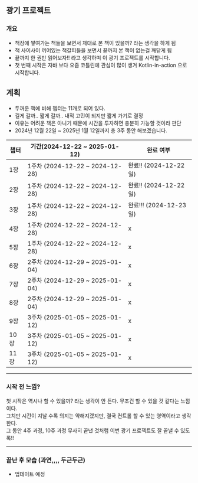 ## 광기 프로젝트

### 개요

- 책장에 쌓여가는 책들을 보면서 제대로 본 책이 있을까? 라는 생각을 하게 됨
- 책 사이사이 끼어있는 책갈피들을 보면서 끝까지 본 책이 없는걸 깨닫게 됨
- 끝까지 한 권만 읽어보자!! 라고 생각하며 이 광기 프로젝트를 시작합니다.
- 첫 번째 시작은 자바 보다 요즘 코틀린에 관심이 많이 생겨 Kotlin-in-action 으로 시작합니다.

## 계획

- 두꺼운 책에 비해 쳅터는 11개로 되어 있다.
- 길게 갈까.. 짧게 갈까.. 내적 고민이 되지만 짧게 가기로 결정
- 이유는 어려운 책은 아니기 때문에 시간을 투자하면 충분히 가능할 것이라 판단
- 2024년 12월 22일 ~ 2025년 1월 12일까지 총 3주 동안 해보겠습니다.

| 챕터  | 기간(2024-12-22 ~ 2025-01-12)    | 완료 여부               |
|-----|--------------------------------|---------------------|
| 1장  | 1주차 (2024-12-22 ~ 2024-12-28)  | 완료!! (2024-12-22일)  |
| 2장  | 1주차 (2024-12-22 ~ 2024-12-28)  | 완료!! (2024-12-22일)  |
| 3장  | 1주차 (2024-12-22 ~ 2024-12-28)  | 완료!!! (2024-12-23일) |
| 4장  | 1주차 (2024-12-22 ~ 2024-12-28)  | x                   |
| 5장  | 1주차 (2024-12-22 ~ 2024-12-28)  | x                   |
| 6장  | 2주차 (2024-12-29 ~ 2025-01-04)  | x                   |
| 7장  | 2주차 (2024-12-29 ~ 2025-01-04)  | x                   |
| 8장  | 2주차 (2024-12-29 ~ 2025-01-04)  | x                   |
| 9장  | 3주차 (2025-01-05 ~ 2025-01-12)  | x                   |
| 10장 | 3주차 (2025-01-05 ~ 2025-01-12)  | x                   |
| 11장 | 3주차 (2025-01-05 ~ 2025-01-12)  | x                   |

---

### 시작 전 느낌?

첫 시작은 역시나 할 수 있을까? 라는 생각이 안 든다. 무조건 할 수 있을 것 같다는 느낌이다. <br>
그치만 시간이 지날 수록 의지는 약해지겠지만, 결국 컨트롤 할 수 있는 영역이라고 생각한다. <br>
그 동안 4주 과정, 10주 과정 무사히 끝낸 것처럼 이번 광기 프로젝트도 잘 끝낼 수 있도록!!

---

### 끝난 후 모습 (과연,,,, 두근두근)

- 업데이트 예정



